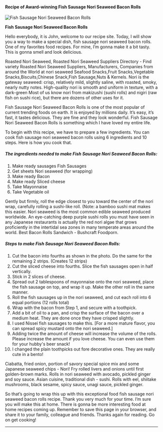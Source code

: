            

#### Recipe of Award-winning Fish Sausage Nori Seaweed Bacon Rolls

![Fish Sausage Nori Seaweed Bacon Rolls](https://img-global.cpcdn.com/recipes/5143855237169152/751x532cq70/fish-sausage-nori-seaweed-bacon-rolls-recipe-main-photo.jpg)

**Fish Sausage Nori Seaweed Bacon Rolls**

Hello everybody, it is John, welcome to our recipe site. Today, I will show you a way to make a special dish, fish sausage nori seaweed bacon rolls. One of my favorites food recipes. For mine, I’m gonna make it a bit tasty. This is gonna smell and look delicious.

Roasted Nori Seaweed, Roasted Nori Seaweed Suppliers Directory - Find variety Roasted Nori Seaweed Suppliers, Manufacturers, Companies from around the World at nori seaweed Seafood Snacks,Fruit Snacks,Vegetable Snacks,Biscuits,Chinese Snack,Fish Sausage,Nuts & Kernels. Nori is the gateway seaweed: crisp, relatively mild, slightly saline, with roasted, smoky, nearly nutty notes. High-quality nori is smooth and uniform in texture, with a dark-green Most of us know nori from makizushi (sushi rolls) and nigiri (raw fish on sushi rice), but there are dozens of other uses for it.

Fish Sausage Nori Seaweed Bacon Rolls is one of the most popular of current trending foods on earth. It is enjoyed by millions daily. It’s easy, it’s fast, it tastes delicious. They are fine and they look wonderful. Fish Sausage Nori Seaweed Bacon Rolls is something which I have loved my entire life.

To begin with this recipe, we have to prepare a few ingredients. You can cook fish sausage nori seaweed bacon rolls using 6 ingredients and 10 steps. Here is how you cook that.

##### The ingredients needed to make Fish Sausage Nori Seaweed Bacon Rolls:

1.  Make ready sausages Fish Sausages
2.  Get sheets Nori seaweed (for wrapping)
3.  Make ready Bacon
4.  Make ready Sliced cheese
5.  Take Mayonnaise
6.  Take Vegetable oil

Gently but firmly, roll the edge closest to you toward the center of the nori wrap, carefully rolling a sushi-like roll. (Note: a bamboo sushi mat makes this easier. Nori seaweed is the most common edible seaweed produced worldwide. An eye-catching deep purple sushi rolls you must have seen in any Japanese restaurants is actually the red nori algae that grows proficiently in the intertidal sea zones in many temperate areas around the world. Best Bacon Rolls Sandwich - Bushcraft Foodporn.

##### Steps to make Fish Sausage Nori Seaweed Bacon Rolls:

1.  Cut the bacon into fourths as shown in the photo. Do the same for the remaining 2 strips. (Creates 12 strips)
2.  Cut the sliced cheese into fourths. Slice the fish sausages open in half vertically.
3.  Stick in 2 slices of cheese.
4.  Spread out 2 tablespoons of mayonnaise onto the nori seaweed, place the fish sausage on top, and wrap it up. Make the other roll in the same manner.
5.  Roll the fish sausages up in the nori seaweed, and cut each roll into 6 equal portions (12 rolls total)
6.  Wrap with the bacon from Step 1, and secure with a toothpick.
7.  Add a bit of oil to a pan, and crisp the surface of the bacon over a medium heat. They are done once they have crisped slightly.
8.  I used Nissei fish sausages to make this. \[For a more mature flavor, you can spread spicy mustard onto the nori seaweed.\]
9.  Adding twice the amount of cheese will increase the volume of the rolls. Please increase the amount if you love cheese. You can even use them for your hubby's beer snack!
10.  I changed the plain toothpicks out fore decorative ones. They are really cute in a bento!

Ciabatta, fried onion, portion of savory special spice mix and some Japanese seaweed chips - Nori! Fry rolled livers and onions until first golden-brown marks. Rolls in nori seaweed with avocado, pickled ginger and soy sauce. Asian cuisine, traditional dish - sushi. Rolls with eel, shiitake mushrooms, black sesame, spicy sauce, unagi sauce, pickled ginger.

So that’s going to wrap this up with this exceptional food fish sausage nori seaweed bacon rolls recipe. Thank you very much for your time. I’m sure you will make this at home. There is gonna be more interesting food at home recipes coming up. Remember to save this page in your browser, and share it to your family, colleague and friends. Thanks again for reading. Go on get cooking!

* * *